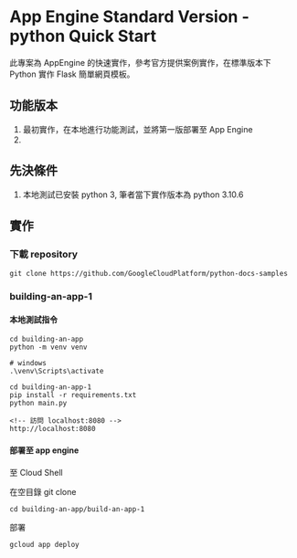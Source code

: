 # App Engine Standard Version - python Quick Start

此專案為 AppEngine 的快速實作，參考官方提供案例實作，在標準版本下 Python 實作 Flask 簡單網頁模板。 

## 功能版本

1. 最初實作，在本地進行功能測試，並將第一版部署至 App Engine
2.

## 先決條件

1. 本地測試已安裝 python 3, 筆者當下實作版本為 python 3.10.6


## 實作

### 下載 repository
```git clone https://github.com/GoogleCloudPlatform/python-docs-samples```

### building-an-app-1

#### 本地測試指令
```
cd building-an-app
python -m venv venv

# windows
.\venv\Scripts\activate

cd building-an-app-1
pip install -r requirements.txt
python main.py

<!-- 訪問 localhost:8080 -->
http://localhost:8080
```

#### 部署至 app engine
至 Cloud Shell

在空目錄 git clone

```
cd building-an-app/build-an-app-1
```

部署

```
gcloud app deploy
```